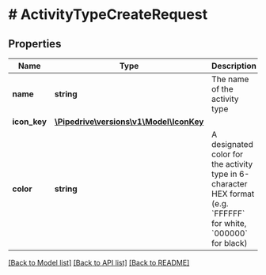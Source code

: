 # # ActivityTypeCreateRequest

## Properties

Name | Type | Description | Notes
------------ | ------------- | ------------- | -------------
**name** | **string** | The name of the activity type |
**icon_key** | [**\Pipedrive\versions\v1\Model\IconKey**](IconKey.md) |  |
**color** | **string** | A designated color for the activity type in 6-character HEX format (e.g. &#x60;FFFFFF&#x60; for white, &#x60;000000&#x60; for black) | [optional]

[[Back to Model list]](../README.md#documentation-for-models) [[Back to API list]](../README.md#documentation-for-api-endpoints) [[Back to README]](../README.md)
